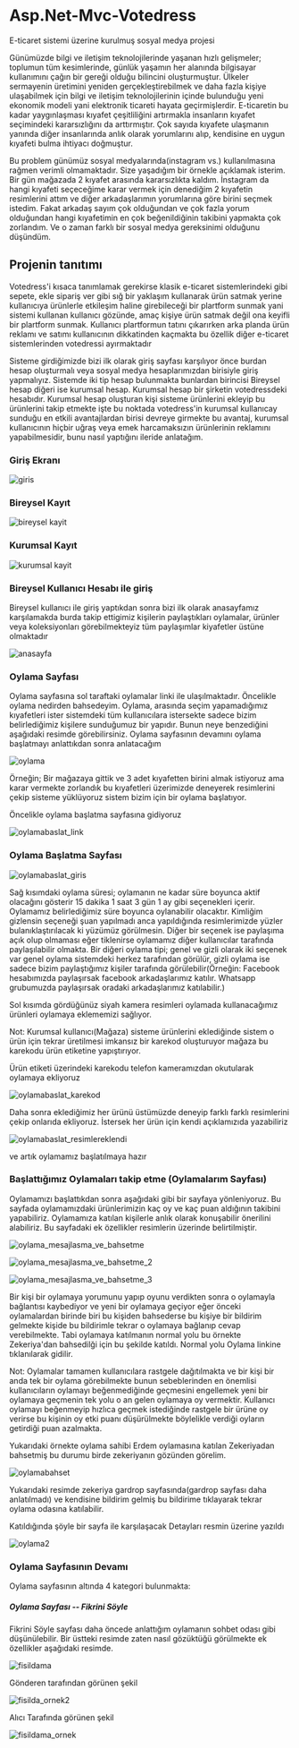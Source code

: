 # Asp.Net-Mvc-Votedress
E-ticaret sistemi üzerine kurulmuş sosyal medya projesi

Günümüzde bilgi ve iletişim teknolojilerinde yaşanan hızlı gelişmeler; toplumun tüm kesimlerinde, günlük yaşamın her alanında bilgisayar kullanımını çağın bir gereği olduğu bilincini oluşturmuştur. Ülkeler sermayenin üretimini yeniden gerçekleştirebilmek ve daha fazla kişiye ulaşabilmek için bilgi ve iletişim teknolojilerinin içinde bulunduğu yeni ekonomik modeli yani elektronik ticareti hayata geçirmişlerdir. E-ticaretin bu kadar yaygınlaşması kıyafet çeşitliliğini artırmakla insanların kıyafet seçimindeki kararsızlığını da arttırmıştır. Çok sayıda kıyafete ulaşmanın yanında diğer insanlarında anlık olarak yorumlarını alıp, kendisine en uygun kıyafeti bulma ihtiyacı doğmuştur.

Bu problem günümüz sosyal medyalarında(instagram vs.) kullanılmasına rağmen verimli olmamaktadır. Size yaşadığım bir örnekle açıklamak isterim.  Bir gün mağazada 2 kıyafet arasında kararsızlıkta kaldım. İnstagram da hangi kıyafeti seçeceğime karar vermek için denediğim 2 kıyafetin resimlerini attım ve diğer arkadaşlarımın yorumlarına göre birini seçmek istedim. Fakat arkadaş sayım çok olduğundan ve çok fazla yorum olduğundan hangi kıyafetimin en çok beğenildiğinin takibini yapmakta çok zorlandım. Ve o zaman farklı bir sosyal medya gereksinimi olduğunu düşündüm. 

## Projenin tanıtımı

Votedress'i kısaca tanımlamak gerekirse klasik e-ticaret sistemlerindeki gibi sepete, ekle sipariş ver gibi sığ bir yaklaşım kullanarak ürün satmak yerine kullanıcıya ürünlerle etkileşim haline girebileceği bir plartform sunmak yani sistemi kullanan kullanıcı gözünde, amaç kişiye ürün satmak değil ona keyifli bir plartform sunmak. Kullanıcı plartformun tatını çıkarırken arka planda ürün reklamı ve satımı kullanıcının dikkatinden kaçmakta bu özellik diğer e-ticaret sistemlerinden votedressi ayırmaktadır


Sisteme girdiğimizde  bizi ilk olarak giriş sayfası karşılıyor önce burdan hesap oluşturmalı veya sosyal medya hesaplarımızdan birisiyle giriş yapmalıyız. Sistemde iki tip hesap bulunmakta bunlardan birincisi Bireysel hesap diğeri ise kurumsal hesap. Kurumsal hesap bir şirketin votedressdeki hesabıdır. Kurumsal hesap oluşturan kişi sisteme ürünlerini ekleyip bu ürünlerini takip etmekte işte bu noktada votedress'in kurumsal kullanıcay sunduğu en etkili avantajlardan birisi devreye girmekte bu avantaj, kurumsal kullanıcının hiçbir uğraş veya emek harcamaksızın ürünlerinin reklamını yapabilmesidir, bunu nasıl yaptığını ileride anlatağım. 

### Giriş Ekranı

![giris](https://user-images.githubusercontent.com/24223180/40380404-ab7814a6-5e01-11e8-832c-47d626173c60.png)

### Bireysel Kayıt

![bireysel kayit](https://user-images.githubusercontent.com/24223180/40381218-cf5dd246-5e03-11e8-8ae2-ff9819544d78.png)


### Kurumsal Kayıt

![kurumsal kayit](https://user-images.githubusercontent.com/24223180/40381279-f6b6efc6-5e03-11e8-989b-6ddf759164bf.png)

### Bireysel Kullanıcı Hesabı ile giriş

Bireysel kullanıcı ile giriş yaptıkdan sonra bizi ilk olarak anasayfamız karşılamakda burda takip ettigimiz kişilerin paylaştıkları oylamalar, ürünler veya koleksiyonları görebilmekteyiz tüm paylaşımlar kiyafetler üstüne olmaktadır

![anasayfa](https://user-images.githubusercontent.com/24223180/40381380-36f8d770-5e04-11e8-9a6a-1294709231a0.png)

### Oylama Sayfası

Oylama sayfasına sol taraftaki oylamalar linki ile ulaşılmaktadır. Öncelikle oylama nedirden bahsedeyim. Oylama, arasında seçim yapamadığımız kıyafetleri ister sistemdeki tüm kullanıcılara istersekte sadece bizim belirlediğimiz kişilere sunduğumuz bir yapıdır.
Bunun neye benzediğini aşağıdaki resimde görebilirsiniz. Oylama sayfasının devamını oylama başlatmayı anlattıkdan sonra anlatacağım


![oylama](https://user-images.githubusercontent.com/24223180/40381812-62253f96-5e05-11e8-9b48-8cb80a56e70c.png)



Örneğin; Bir mağazaya gittik ve 3 adet kıyafetten birini almak istiyoruz ama karar vermekte zorlandık bu kıyafetleri üzerimizde deneyerek resimlerini çekip sisteme yüklüyoruz sistem bizim için bir oylama başlatıyor.

Öncelikle oylama başlatma sayfasına gidiyoruz

![oylamabaslat_link](https://user-images.githubusercontent.com/24223180/40382140-514c48c6-5e06-11e8-9c68-5252a8f058f2.png)


### Oylama Başlatma Sayfası

![oylamabaslat_giris](https://user-images.githubusercontent.com/24223180/40382193-729b2e20-5e06-11e8-8139-d81d31bd9777.png)

Sağ kısımdaki oylama süresi; oylamanın ne kadar süre boyunca aktif olacağını gösterir 15 dakika 1 saat 3 gün 1 ay gibi seçenekleri içerir. Oylamamız belirlediğimiz süre boyunca oylanabilir olacaktır. Kimliğim gizlensin seçeneği şuan yapılmadı anca yapıldığında resimlerimizde yüzler bulanıklaştırılacak ki yüzümüz görülmesin. Diğer bir seçenek ise paylaşıma açık olup olmaması eğer tiklenirse oylamamız diğer kullanıcılar tarafında paylaşılabilir olmakta. Bir diğeri oylama tipi; genel ve gizli olarak iki seçenek var genel oylama sistemdeki herkez tarafından görülür, gizli oylama ise sadece bizim paylaştığımız kişiler tarafında görülebilir(Örneğin: Facebook hesabımızda paylaşırsak facebook arkadaşlarımız katılır. Whatsapp grubumuzda paylaşırsak oradaki arkadaşlarımız katılabilir.)


Sol kısımda gördüğünüz siyah kamera resimleri oylamada kullanacağımız ürünleri oylamaya eklememizi sağlıyor. 

Not: Kurumsal kullanıcı(Mağaza) sisteme ürünlerini eklediğinde sistem o ürün için tekrar üretilmesi imkansız bir karekod oluşturuyor mağaza bu karekodu ürün etiketine yapıştırıyor.

Ürün etiketi üzerindeki karekodu telefon kameramızdan okutularak oylamaya ekliyoruz

![oylamabaslat_karekod](https://user-images.githubusercontent.com/24223180/40382478-3a1e9554-5e07-11e8-86df-91658535f7c5.png)

Daha sonra eklediğimiz her ürünü üstümüzde deneyip farklı farklı resimlerini çekip onlarıda ekliyoruz. İstersek her ürün için kendi açıklamızıda yazabiliriz

![oylamabaslat_resimlereklendi](https://user-images.githubusercontent.com/24223180/40382615-7a2d8114-5e07-11e8-9667-1d7501e8ee29.png)

ve artık oylamamız başlatılmaya hazır

### Başlattığımız Oylamaları takip etme (Oylamalarım Sayfası)

Oylamamızı başlattıkdan sonra aşağıdaki gibi bir sayfaya yönleniyoruz. Bu sayfada oylamamızdaki ürünlerimizin kaç oy ve kaç puan aldığının takibini yapabiliriz. Oylamamıza katılan kişilerle anlık olarak konuşabilir önerilini alabiliriz. Bu sayfadaki ek özellikler resimlerin üzerinde belirtilmiştir.

![oylama_mesajlasma_ve_bahsetme](https://user-images.githubusercontent.com/24223180/40388303-cf24b77c-5e17-11e8-960a-9c8e8103dd29.png)


![oylama_mesajlasma_ve_bahsetme_2](https://user-images.githubusercontent.com/24223180/40388471-5471bed4-5e18-11e8-8198-77307cb7421c.png)

![oylama_mesajlasma_ve_bahsetme_3](https://user-images.githubusercontent.com/24223180/40388511-6f122300-5e18-11e8-9c43-f7c74c486afd.png)


Bir kişi bir oylamaya yorumunu yapıp oyunu verdikten sonra o oylamayla bağlantısı kaybediyor ve yeni bir oylamaya geçiyor eğer önceki oylamalardan birinde biri bu kişiden bahsederse bu kişiye bir bildirim gelmekte kişide bu bildirimle tekrar o oylamaya bağlanıp cevap verebilmekte. Tabi oylamaya katılmanın normal yolu bu örnekte Zekeriya'dan bahsedilği için bu şekilde katıldı. Normal yolu Oylama linkine tıklanılarak gidilir. 

Not: Oylamalar tamamen kullanıcılara rastgele dağıtılmakta ve bir kişi bir anda tek bir oylama görebilmekte bunun sebeblerinden en önemlisi kullanıcıların oylamayı beğenmediğinde geçmesini engellemek yeni bir oylamaya geçmenin tek yolu o an gelen oylamaya oy vermektir. Kullanıcı oylamayı beğenmeyip hızlıca geçmek istediğinde rastgele bir ürüne oy verirse bu kişinin oy etki puanı düşürülmekte böylelikle verdiği oyların getirdiği puan azalmakta.

Yukarıdaki örnekte oylama sahibi Erdem oylamasına katılan Zekeriyadan bahsetmiş bu durumu birde zekeriyanın gözünden görelim.

![oylamabahset](https://user-images.githubusercontent.com/24223180/40388915-8dc4ab1e-5e19-11e8-8253-f1ad498e3267.png)

Yukarıdaki resimde zekeriya gardrop sayfasında(gardrop sayfası daha anlatılmadı) ve kendisine bildirim gelmiş bu bildirime tıklayarak tekrar oylama odasına katılabilir.

Katıldığında şöyle bir sayfa ile karşılaşacak
Detayları resmin üzerine yazıldı

![oylama2](https://user-images.githubusercontent.com/24223180/40391648-b727e752-5e21-11e8-856f-4be8724bdee2.png)


### Oylama Sayfasının Devamı

Oylama sayfasının altında 4 kategori bulunmakta:

##### Oylama Sayfası -- Fikrini Söyle
Fikrini Söyle sayfası daha öncede anlattığım oylamanın sohbet odası gibi düşünülebilir.
Bir üstteki resimde zaten nasıl gözüktüğü görülmekte ek özellikler aşağıdaki resimde.

![fisildama](https://user-images.githubusercontent.com/24223180/40391777-22489040-5e22-11e8-9032-6d19e88f2f79.png)

Gönderen tarafından görünen şekil

![fisilda_ornek2](https://user-images.githubusercontent.com/24223180/40391910-9735e394-5e22-11e8-83e8-6ec4643d8eec.png)

Alıcı Tarafında görünen şekil 

![fisildama_ornek](https://user-images.githubusercontent.com/24223180/40391971-c980f0fa-5e22-11e8-9d55-8f895ba4df85.png)






